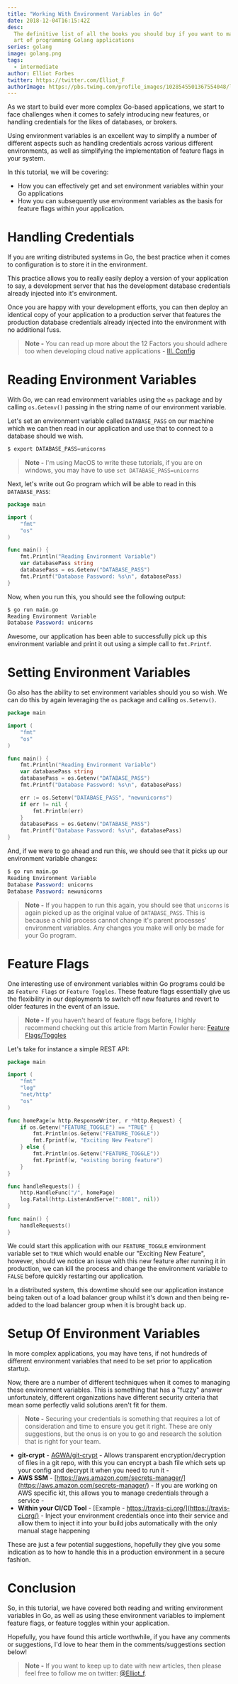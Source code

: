```yaml
---
title: "Working With Environment Variables in Go"
date: 2018-12-04T16:15:42Z
desc:
  The definitive list of all the books you should buy if you want to master the
  art of programming Golang applications
series: golang
image: golang.png
tags:
  - intermediate
author: Elliot Forbes
twitter: https://twitter.com/Elliot_F
authorImage: https://pbs.twimg.com/profile_images/1028545501367554048/lzr43cQv_400x400.jpg
---
```


As we start to build ever more complex Go-based applications, we start to face
challenges when it comes to safely introducing new features, or handling
credentials for the likes of databases, or brokers.

Using environment variables is an excellent way to simplify a number of
different aspects such as handling credentials across various different
environments, as well as simplifying the implementation of feature flags in your
system.

In this tutorial, we will be covering:

- How you can effectively get and set environment variables within your Go
  applications
- How you can subsequently use environment variables as the basis for feature
  flags within your application.

# Handling Credentials

If you are writing distributed systems in Go, the best practice when it comes to
configuration is to store it in the environment.

This practice allows you to really easily deploy a version of your application
to say, a development server that has the development database credentials
already injected into it's environment.

Once you are happy with your development efforts, you can then deploy an
identical copy of your application to a production server that features the
production database credentials already injected into the environment with no
additional fuss.

> **Note -** You can read up more about the 12 Factors you should adhere too
> when developing cloud native applications -
> [III. Config](https://12factor.net/config)

# Reading Environment Variables

With Go, we can read environment variables using the `os` package and by calling
`os.Getenv()` passing in the string name of our environment variable.

Let's set an environment variable called `DATABASE_PASS` on our machine which we
can then read in our application and use that to connect to a database should we
wish.

```s
$ export DATABASE_PASS=unicorns
```

> **Note -** I'm using MacOS to write these tutorials, if you are on windows,
> you may have to use `set DATABASE_PASS=unicorns`

Next, let's write out Go program which will be able to read in this
`DATABASE_PASS`:

```go
package main

import (
    "fmt"
    "os"
)

func main() {
    fmt.Println("Reading Environment Variable")
    var databasePass string
    databasePass = os.Getenv("DATABASE_PASS")
    fmt.Printf("Database Password: %s\n", databasePass)
}
```

Now, when you run this, you should see the following output:

```s
$ go run main.go
Reading Environment Variable
Database Password: unicorns
```

Awesome, our application has been able to successfully pick up this environment
variable and print it out using a simple call to `fmt.Printf`.

# Setting Environment Variables

Go also has the ability to set environment variables should you so wish. We can
do this by again leveraging the `os` package and calling `os.Setenv()`.

```go
package main

import (
    "fmt"
    "os"
)

func main() {
    fmt.Println("Reading Environment Variable")
    var databasePass string
    databasePass = os.Getenv("DATABASE_PASS")
    fmt.Printf("Database Password: %s\n", databasePass)

    err := os.Setenv("DATABASE_PASS", "newunicorns")
    if err != nil {
        fmt.Println(err)
    }
    databasePass = os.Getenv("DATABASE_PASS")
    fmt.Printf("Database Password: %s\n", databasePass)
}

```

And, if we were to go ahead and run this, we should see that it picks up our
environment variable changes:

```s
$ go run main.go
Reading Environment Variable
Database Password: unicorns
Database Password: newunicorns
```

> **Note -** If you happen to run this again, you should see that `unicorns` is
> again picked up as the original value of `DATABASE_PASS`. This is because a
> child process cannot change it's parent processes' environment variables. Any
> changes you make will only be made for your Go program.

# Feature Flags

One interesting use of environment variables within Go programs could be as
`Feature Flags` or `Feature Toggles`. These feature flags essentially give us
the flexibility in our deployments to switch off new features and revert to
older features in the event of an issue.

> **Note -** If you haven't heard of feature flags before, I highly recommend
> checking out this article from Martin Fowler here:
> [Feature Flags/Toggles](https://martinfowler.com/articles/feature-toggles.html)

Let's take for instance a simple REST API:

```go
package main

import (
    "fmt"
    "log"
    "net/http"
    "os"
)

func homePage(w http.ResponseWriter, r *http.Request) {
    if os.Getenv("FEATURE_TOGGLE") == "TRUE" {
        fmt.Println(os.Getenv("FEATURE_TOGGLE"))
        fmt.Fprintf(w, "Exciting New Feature")
    } else {
        fmt.Println(os.Getenv("FEATURE_TOGGLE"))
        fmt.Fprintf(w, "existing boring feature")
    }
}

func handleRequests() {
    http.HandleFunc("/", homePage)
    log.Fatal(http.ListenAndServe(":8081", nil))
}

func main() {
    handleRequests()
}

```

We could start this application with our `FEATURE_TOGGLE` environment variable
set to `TRUE` which would enable our "Exciting New Feature", however, should we
notice an issue with this new feature after running it in production, we can
kill the process and change the environment variable to `FALSE` before quickly
restarting our application.

In a distributed system, this downtime should see our application instance being
taken out of a load balancer group whilst it's down and then being re-added to
the load balancer group when it is brought back up.

# Setup Of Environment Variables

In more complex applications, you may have tens, if not hundreds of different
environment variables that need to be set prior to application startup.

Now, there are a number of different techniques when it comes to managing these
environment variables. This is something that has a "fuzzy" answer
unfortunately, different organizations have different security criteria that
mean some perfectly valid solutions aren't fit for them.

> **Note -** Securing your credentials is something that requires a lot of
> consideration and time to ensure you get it right. These are only suggestions,
> but the onus is on you to go and research the solution that is right for your
> team.

- **git-crypt** - [AGWA/git-crypt](https://github.com/AGWA/git-crypt) - Allows
  transparent encryption/decryption of files in a git repo, with this you can
  encrypt a bash file which sets up your config and decrypt it when you need to
  run it -
- **AWS SSM** -
  [https://aws.amazon.com/secrets-manager/](https://aws.amazon.com/secrets-manager/) -
  If you are working on AWS specific kit, this allows you to manage credentials
  through a service -
- **Within your CI/CD Tool** -
  [Example - https://travis-ci.org/](https://travis-ci.org/) - Inject your
  environment credentials once into their service and allow them to inject it
  into your build jobs automatically with the only manual stage happening

These are just a few potential suggestions, hopefully they give you some
indication as to how to handle this in a production environment in a secure
fashion.

# Conclusion

So, in this tutorial, we have covered both reading and writing environment
variables in Go, as well as using these environment variables to implement
feature flags, or feature toggles within your application.

Hopefully, you have found this article worthwhile, if you have any comments or
suggestions, I'd love to hear them in the comments/suggestions section below!

> **Note -** If you want to keep up to date with new articles, then please feel
> free to follow me on twitter: [@Elliot_f](https://twitter.com/elliot_f).
